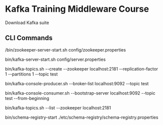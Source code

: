 # Kafka Training Middleware Course


Download Kafka suite


## CLI Commands

/bin/zookeeper-server-start.sh config/zookeeper.properties

bin/kafka-server-start.sh config/server.properties

bin/kafka-topics.sh --create --zookeeper localhost:2181 --replication-factor 1 --partitions 1 --topic test

bin/kafka-console-producer.sh --broker-list localhost:9092 --topic test

bin/kafka-console-consumer.sh --bootstrap-server localhost:9092 --topic test --from-beginning

bin/kafka-topics.sh --list --zookeeper localhost:2181

bin/schema-registry-start ./etc/schema-registry/schema-registry.properties

